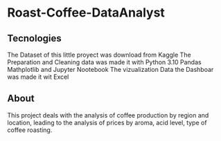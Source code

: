 # Roast-Coffee-DataAnalyst

## Tecnologies

The Dataset of this little proyect was download from Kaggle
The Preparation and Cleaning data was made it with Python 3.10 Pandas Mathplotlib and Jupyter Nootebook
The vizualization Data the Dashboar was made it wit Excel

## About

This project deals with the analysis of coffee production by region and location,
leading to the analysis of prices by aroma, acid level, type of coffee roasting.
